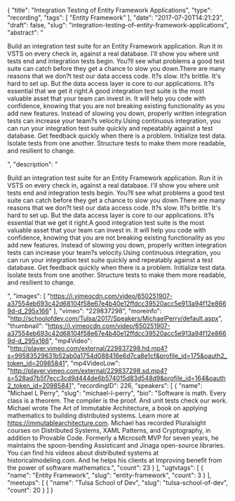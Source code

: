 {
  "title": "Integration Testing of Entity Framework Applications",
  "type": "recording",
  "tags": [
    "Entity Framework"
  ],
  "date": "2017-07-20T14:21:23",
  "draft": false,
  "slug": "integration-testing-of-entity-framework-applications",
  "abstract": "<p>Build an integration test suite for an Entity Framework application. Run it in VSTS on every check in, against a real database. I'll show you where unit tests end and integration tests begin. You?ll see what problems a good test suite can catch before they get a chance to slow you down.There are many reasons that we don?t test our data access code. It?s slow. It?s brittle. It's hard to set up. But the data access layer is core to our applications. It?s essential that we get it right.A good integration test suite is the most valuable asset that your team can invest in. It will help you code with confidence, knowing that you are not breaking existing functionality as you add new features. Instead of slowing you down, properly written integration tests can increase your team?s velocity.Using continuous integration, you can run your integration test suite quickly and repeatably against a test database. Get feedback quickly when there is a problem. Initialize test data. Isolate tests from one another. Structure tests to make them more readable, and resilient to change.</p>",
  "description": "<p>Build an integration test suite for an Entity Framework application. Run it in VSTS on every check in, against a real database. I'll show you where unit tests end and integration tests begin. You?ll see what problems a good test suite can catch before they get a chance to slow you down.There are many reasons that we don?t test our data access code. It?s slow. It?s brittle. It's hard to set up. But the data access layer is core to our applications. It?s essential that we get it right.A good integration test suite is the most valuable asset that your team can invest in. It will help you code with confidence, knowing that you are not breaking existing functionality as you add new features. Instead of slowing you down, properly written integration tests can increase your team?s velocity.Using continuous integration, you can run your integration test suite quickly and repeatably against a test database. Get feedback quickly when there is a problem. Initialize test data. Isolate tests from one another. Structure tests to make them more readable, and resilient to change.</p>",
  "images": [
    "https://i.vimeocdn.com/video/650251907-a37554eb693c42d68104f58e67e4b40e12ffdcc39520acc5e913a94f12e8669d-d_295x166"
  ],
  "vimeo": "229837298",
  "moreinfo": "http://schoolofdev.com/Tulsa/2017/Speakers/MichaelPerry/default.aspx",
  "thumbnail": "https://i.vimeocdn.com/video/650251907-a37554eb693c42d68104f58e67e4b40e12ffdcc39520acc5e913a94f12e8669d-d_295x166",
  "mp4Video": "http://player.vimeo.com/external/229837298.hd.mp4?s=99583529631b52ab0a1754d088416e6d7ca8e1cf&profile_id=175&oauth2_token_id=20985841",
  "mp4VideoLow": "http://player.vimeo.com/external/229837298.sd.mp4?s=528ad7b5f7ecc3cd9d444de6b574015d83d548d9&profile_id=164&oauth2_token_id=20985841",
  "recordingID": 226,
  "speakers": [
    {
      "name": "Michael L Perry",
      "slug": "michael-l-perry",
      "bio": "Software is math. Every class is a theorem. The compiler is the proof. And unit tests check our work. Michael wrote The Art of Immutable Architecture, a book on applying mathematics to building distributed systems. Learn more at https://immutablearchitecture.com. Michael has recorded Pluralsight courses on Distributed Systems, XAML Patterns, and Cryptography, in addition to Provable Code. Formerly a Microsoft MVP for seven years, he maintains the spoon-bending Assisticant and Jinaga open-source libraries. You can find his videos about distributed systems at historicalmodeling.com. And he helps his clients at Improving benefit from the power of software mathematics.",
      "count": 23
    }
  ],
  "ugtvtags": [
    {
      "name": "Entity Framework",
      "slug": "entity-framework",
      "count": 3
    }
  ],
  "meetups": [
    {
      "name": "Tulsa School of Dev",
      "slug": "tulsa-school-of-dev",
      "count": 20
    }
  ]
}